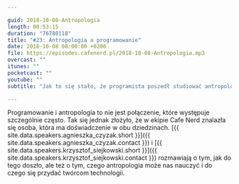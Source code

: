 ```yaml
---

guid: 2018-10-08-Antropologia
length: 00:53:15
duration: "76780118"
title: "#23: Antropologia a programowanie"
date: 2018-10-08 08:00:00 +0200
file: https://episodes.cafenerd.pl/2018-10-08-Antropologia.mp3
overcast: ""
itunes: ""
pocketcast: ""
youtube: ""
subtitle: "Jak to się stało, że programista poszedł studiować antropologię, i co z tego wynikło? Czy antropologia może zaoferować nam lekcje przydatne w IT?"

---
```


Programowanie i antropologia to nie jest połączenie, które występuje szczególnie często. Tak się jednak złożyło, że w ekipie Cafe Nerd znalazła się osoba, która ma doświadczenie w obu dziedzinach. [{{ site.data.speakers.agnieszka_czyzak.short }}]({{ site.data.speakers.agnieszka_czyzak.contact }}) i [{{ site.data.speakers.krzysztof_siejkowski.short }}]({{ site.data.speakers.krzysztof_siejkowski.contact }}) rozmawiają o tym, jak do tego doszło, ale też o tym, czego antropologia może nas nauczyć i do czego się przydać twórcom technologii.

